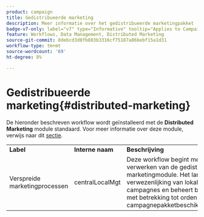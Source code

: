 ```yaml
---
product: campaign
title: Gedistribueerde marketing
description: Meer informatie over het gedistribueerde marketingpakket
badge-v7-only: label="v7" type="Informative" tooltip="Applies to Campaign Classic v7 only"
feature: Workflows, Data Management, Distributed Marketing
source-git-commit: 8debcd3d8fb883b3316cf75187a86bebf15a1d31
workflow-type: tm+mt
source-wordcount: '69'
ht-degree: 8%

---
```



# Gedistribueerde marketing{#distributed-marketing}



De hieronder beschreven workflow wordt geïnstalleerd met de **Distributed Marketing** module standaard. Voor meer informatie over deze module, verwijs naar dit [sectie](../../distributed/using/about-distributed-marketing.md).

<table> 
 <tbody> 
  <tr> 
   <td> <strong>Label</strong><br /> </td> 
   <td> <strong>Interne naam</strong><br /> </td> 
   <td> <strong>Beschrijving</strong><br /> </td> 
  </tr> 
  <tr> 
   <td> <span class="uicontrol">Verspreide marketingprocessen</span> <br /> </td> 
   <td> <span class="uicontrol">centralLocalMgt</span> <br /> </td> 
   <td> Deze workflow begint met het verwerken van de gedistribueerde marketingmodule. Het lanceert de verwezenlijking van lokale campagnes en beheert berichten met betrekking tot orden en campagnepakketbeschikbaarheid.<br /> </td> 
  </tr> 
 </tbody> 
</table>

